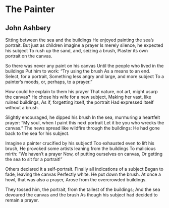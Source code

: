 # The Painter
## John Ashbery
Sitting between the sea and the buildings
He enjoyed painting the sea’s portrait.
But just as children imagine a prayer
Is merely silence, he expected his subject
To rush up the sand, and, seizing a brush,
Plaster its own portrait on the canvas.

So there was never any paint on his canvas
Until the people who lived in the buildings
Put him to work: “Try using the brush
As a means to an end. Select, for a portrait,
Something less angry and large, and more subject
To a painter’s moods, or, perhaps, to a prayer.”

How could he explain to them his prayer
That nature, not art, might usurp the canvas?
He chose his wife for a new subject,
Making her vast, like ruined buildings,
As if, forgetting itself, the portrait
Had expressed itself without a brush.

Slightly encouraged, he dipped his brush
In the sea, murmuring a heartfelt prayer:
“My soul, when I paint this next portrait
Let it be you who wrecks the canvas.”
The news spread like wildfire through the buildings:
He had gone back to the sea for his subject.

Imagine a painter crucified by his subject!
Too exhausted even to lift his brush,
He provoked some artists leaning from the buildings
To malicious mirth: “We haven’t a prayer
Now, of putting ourselves on canvas,
Or getting the sea to sit for a portrait!”

Others declared it a self-portrait.
Finally all indications of a subject
Began to fade, leaving the canvas
Perfectly white. He put down the brush.
At once a howl, that was also a prayer,
Arose from the overcrowded buildings.

They tossed him, the portrait, from the tallest of the buildings;
And the sea devoured the canvas and the brush
As though his subject had decided to remain a prayer.